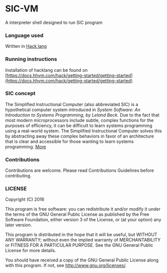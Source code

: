 # SIC-VM
  A interpreter shell designed to run SIC program

### Language used
  Written in [Hack lang](http://hacklang.org/)

### Running instructions
  Installation of hacklang can be found on [https://docs.hhvm.com/hack/getting-started/getting-started](https://docs.hhvm.com/hack/getting-started/getting-started)
  
### SIC concept
  The Simplified Instructional Computer (also abbreviated SIC) is a hypothetical computer system introduced in *System Software: An Introduction to Systems Programming, by Leland Beck.* Due to the fact that most modern microprocessors include subtle, complex functions for the purposes of efficiency, it can be difficult to learn systems programming using a real-world system. The Simplified Instructional Computer solves this by abstracting away these complex behaviors in favor of an architecture that is clear and accessible for those wanting to learn systems programming.
  [More](https://en.wikipedia.org/wiki/Simplified_Instructional_Computer)

### Contributions
  Contributions are welcome.
  Please read Contributions Guidelines before contributing.     

### LICENSE
  Copyright (C) 2016

  This program is free software: you can redistribute it and/or modify
  it under the terms of the GNU General Public License as published by
  the Free Software Foundation, either version 3 of the License, or
  (at your option) any later version.

  This program is distributed in the hope that it will be useful,
  but WITHOUT ANY WARRANTY; without even the implied warranty of
  MERCHANTABILITY or FITNESS FOR A PARTICULAR PURPOSE.  See the
  GNU General Public License for more details.

  You should have received a copy of the GNU General Public License
  along with this program.  If not, see [<http://www.gnu.org/licenses/>](http://www.gnu.org/licenses/).
